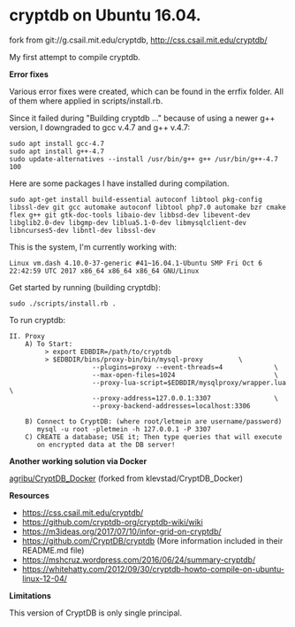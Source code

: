 # cryptdb on Ubuntu 16.04.
fork from git://g.csail.mit.edu/cryptdb, http://css.csail.mit.edu/cryptdb/

My first attempt to compile cryptdb. 

**Error fixes**

Various error fixes were created, which can be found in the errfix folder. 
All of them where applied in scripts/install.rb.

Since it failed during "Building cryptdb ..." because of using a newer g++ version, I downgraded to gcc v.4.7 and g++ v.4.7:
```
sudo apt install gcc-4.7
sudo apt install g++-4.7
sudo update-alternatives --install /usr/bin/g++ g++ /usr/bin/g++-4.7 100
```

Here are some packages I have installed during compilation.
```
sudo apt-get install build-essential autoconf libtool pkg-config libssl-dev git gcc automake autoconf libtool php7.0 automake bzr cmake flex g++ git gtk-doc-tools libaio-dev libbsd-dev libevent-dev libglib2.0-dev libgmp-dev liblua5.1-0-dev libmysqlclient-dev libncurses5-dev libntl-dev libssl-dev
```

This is the system, I'm currently working with:
```
Linux vm.dash 4.10.0-37-generic #41~16.04.1-Ubuntu SMP Fri Oct 6 22:42:59 UTC 2017 x86_64 x86_64 x86_64 GNU/Linux
```

Get started by running (building cryptdb):
```
sudo ./scripts/install.rb .
```

To run cryptdb:
```
II. Proxy
    A) To Start: 
         > export EDBDIR=/path/to/cryptdb
         > $EDBDIR/bins/proxy-bin/bin/mysql-proxy         \
                     --plugins=proxy --event-threads=4             \
                     --max-open-files=1024                         \
                     --proxy-lua-script=$EDBDIR/mysqlproxy/wrapper.lua \
                     --proxy-address=127.0.0.1:3307                \
                     --proxy-backend-addresses=localhost:3306

    B) Connect to CryptDB: (where root/letmein are username/password)
       mysql -u root -pletmein -h 127.0.0.1 -P 3307
    C) CREATE a database; USE it; Then type queries that will execute
       on encrypted data at the DB server!
```

**Another working solution via Docker**

[agribu/CryptDB_Docker](https://github.com/agribu/CryptDB_Docker)
(forked from klevstad/CryptDB_Docker)

**Resources**

* https://css.csail.mit.edu/cryptdb/
* https://github.com/cryptdb-org/cryptdb-wiki/wiki
* https://m3ideas.org/2017/07/10/infor-grid-on-cryptdb/
* https://github.com/CryptDB/cryptdb (More information included in their README.md file)
* https://mshcruz.wordpress.com/2016/06/24/summary-cryptdb/
* https://whitehatty.com/2012/09/30/cryptdb-howto-compile-on-ubuntu-linux-12-04/

**Limitations**

This version of CryptDB is only single principal.
